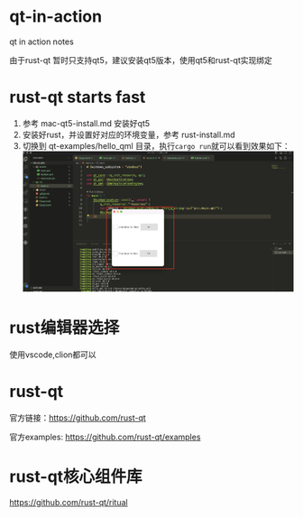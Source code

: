 # qt-in-action
qt in action notes

由于rust-qt 暂时只支持qt5，建议安装qt5版本，使用qt5和rust-qt实现绑定

# rust-qt starts fast
1. 参考 mac-qt5-install.md 安装好qt5
2. 安装好rust，并设置好对应的环境变量，参考 rust-install.md
3. 切换到 qt-examples/hello_qml 目录，执行`cargo run`就可以看到效果如下：
![](hello-qml.png)

# rust编辑器选择
使用vscode,clion都可以

# rust-qt
官方链接：https://github.com/rust-qt

官方examples: https://github.com/rust-qt/examples

# rust-qt核心组件库
https://github.com/rust-qt/ritual
